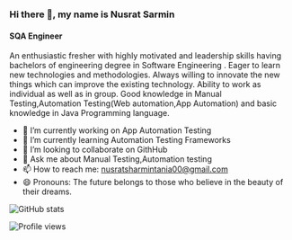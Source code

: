### Hi there 👋, my name is Nusrat Sarmin
#### SQA Engineer



An enthusiastic fresher with highly motivated and leadership skills having bachelors of engineering degree in Software Engineering . Eager to learn new technologies and methodologies. Always willing to innovate the new things which can improve the existing technology. Ability to work as individual as well as in group. Good knowledge in Manual Testing,Automation Testing(Web automation,App Automation)  and basic knowledge in Java Programming language.

- 🔭 I’m currently working on App Automation Testing 
- 🌱 I’m currently learning Automation Testing Frameworks 
- 👯 I’m looking to collaborate on GithHub 
- 💬 Ask me about Manual Testing,Automation testing 
- 📫 How to reach me: nusratsharmintania00@gmail.com 
- 😄 Pronouns: The future belongs to those who believe in the beauty of their dreams. 


![GitHub stats](https://github-readme-stats.vercel.app/api?username=Nusrat-Sarmin&show_icons=true)  

![Profile views](https://gpvc.arturio.dev/Nusrat-Sarmin)  

